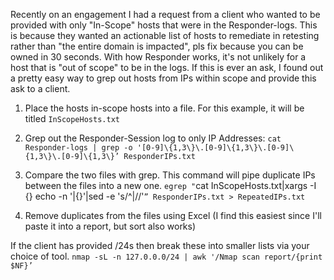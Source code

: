 Recently on an engagement I had a request from a client who wanted to be provided with only "In-Scope" hosts that were in the Responder-logs. 
This is because they wanted an actionable list of hosts to remediate in retesting rather than "the entire domain is impacted", pls fix because you can be owned in 30 seconds. 
With how Responder works, it's not unlikely for a host that is "out of scope" to be in the logs. 
If this is ever an ask, I found out a pretty easy way to grep out hosts from IPs within scope and provide this ask to a client. 

1. Place the hosts in-scope hosts into a file. For this example, it will be titled `InScopeHosts.txt`

2. Grep out the Responder-Session log to only IP Addresses:
`cat Responder-logs | grep -o '[0-9]\{1,3\}\.[0-9]\{1,3\}\.[0-9]\{1,3\}\.[0-9]\{1,3\}’ ResponderIPs.txt`

3. Compare the two files with grep. This command will pipe duplicate IPs between the files into a new one.
`egrep "`cat InScopeHosts.txt|xargs -I {} echo -n '|{}'|sed -e 's/^|//'`” ResponderIPs.txt > RepeatedIPs.txt`

4. Remove duplicates from the files using Excel (I find this easiest since I'll paste it into a report, but sort also works)

If the client has provided /24s then break these into smaller lists via your choice of tool.
`nmap -sL -n 127.0.0.0/24 | awk '/Nmap scan report/{print $NF}’`
